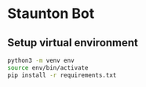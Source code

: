 # Staunton Bot

## Setup virtual environment

```bash
python3 -m venv env
source env/bin/activate
pip install -r requirements.txt 
```
